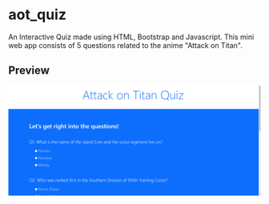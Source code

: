 # aot_quiz

An Interactive Quiz made using HTML, Bootstrap and Javascript. This mini web app consists of 5 questions related to the anime "Attack on Titan".

## Preview

<img src="demo.gif" alt="Gif">
